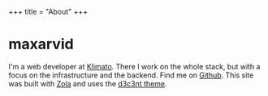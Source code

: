 +++
title = "About"
+++

# maxarvid
I'm a web developer at [Klimato](https://klimato.com). There I work on the whole stack, but with a focus on the infrastructure and the backend. Find me on [Github](https://github.com/maxarvid).
This site was built with [Zola](https://www.getzola.org/) and uses the [d3c3nt theme](https://www.getzola.org/themes/d3c3nt/).